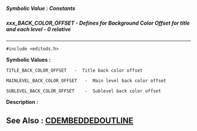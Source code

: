 ##### Symbolic Value : Constants
##### xxx_BACK_COLOR_OFFSET - Defines for Background Color Offset for title and each level - 0 relative
---
```
#include <editods.h>
```

**Symbolic Values :**

	TITLE_BACK_COLOR_OFFSET	  -  Title back color offset

	MAINLEVEL_BACK_COLOR_OFFSET	  -  Main level back color offset

	SUBLEVEL_BACK_COLOR_OFFSET	  -  Sublevel back color offset


**Description :**




**See Also :**
[CDEMBEDDEDOUTLINE](/domino-c-api-docs/reference/Data/CDEMBEDDEDOUTLINE)
---
